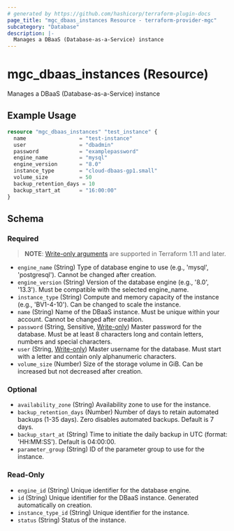```yaml
---
# generated by https://github.com/hashicorp/terraform-plugin-docs
page_title: "mgc_dbaas_instances Resource - terraform-provider-mgc"
subcategory: "Database"
description: |-
  Manages a DBaaS (Database-as-a-Service) instance
---
```


# mgc_dbaas_instances (Resource)

Manages a DBaaS (Database-as-a-Service) instance

## Example Usage

```terraform
resource "mgc_dbaas_instances" "test_instance" {
  name                 = "test-instance"
  user                 = "dbadmin"
  password             = "examplepassword"
  engine_name          = "mysql"
  engine_version       = "8.0"
  instance_type        = "cloud-dbaas-gp1.small"
  volume_size          = 50
  backup_retention_days = 10
  backup_start_at      = "16:00:00"
}
```

<!-- schema generated by tfplugindocs -->
## Schema

### Required

> **NOTE**: [Write-only arguments](https://developer.hashicorp.com/terraform/language/resources/ephemeral#write-only-arguments) are supported in Terraform 1.11 and later.

- `engine_name` (String) Type of database engine to use (e.g., 'mysql', 'postgresql'). Cannot be changed after creation.
- `engine_version` (String) Version of the database engine (e.g., '8.0', '13.3'). Must be compatible with the selected engine_name.
- `instance_type` (String) Compute and memory capacity of the instance (e.g., 'BV1-4-10'). Can be changed to scale the instance.
- `name` (String) Name of the DBaaS instance. Must be unique within your account. Cannot be changed after creation.
- `password` (String, Sensitive, [Write-only](https://developer.hashicorp.com/terraform/language/resources/ephemeral#write-only-arguments)) Master password for the database. Must be at least 8 characters long and contain letters, numbers and special characters.
- `user` (String, [Write-only](https://developer.hashicorp.com/terraform/language/resources/ephemeral#write-only-arguments)) Master username for the database. Must start with a letter and contain only alphanumeric characters.
- `volume_size` (Number) Size of the storage volume in GiB. Can be increased but not decreased after creation.

### Optional

- `availability_zone` (String) Availability zone to use for the instance.
- `backup_retention_days` (Number) Number of days to retain automated backups (1-35 days). Zero disables automated backups. Default is 7 days.
- `backup_start_at` (String) Time to initiate the daily backup in UTC (format: 'HH:MM:SS'). Default is 04:00:00.
- `parameter_group` (String) ID of the parameter group to use for the instance.

### Read-Only

- `engine_id` (String) Unique identifier for the database engine.
- `id` (String) Unique identifier for the DBaaS instance. Generated automatically on creation.
- `instance_type_id` (String) Unique identifier for the instance.
- `status` (String) Status of the instance.
